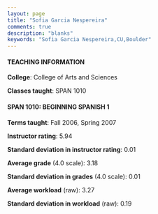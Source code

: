 ```yaml
---
layout: page
title: "Sofia Garcia Nespereira" 
comments: true
description: "blanks"
keywords: "Sofia Garcia Nespereira,CU,Boulder"
---
```

<head>
<script src="https://ajax.googleapis.com/ajax/libs/jquery/2.1.3/jquery.min.js"></script>
<script src="https://dl.dropboxusercontent.com/s/pc42nxpaw1ea4o9/highcharts.js?dl=0"></script>
<!-- <script src="../assets/js/highcharts.js"></script> -->
<style type="text/css">@font-face {
	font-family: "Bebas Neue";
	src: url(https://www.filehosting.org/file/details/544349/BebasNeue Regular.otf) format("opentype");
	}
	h1.Bebas { 
		font-family: "Bebas Neue", Verdana, Tahoma;
	}
</style>
</head>
	   
#### TEACHING INFORMATION

**College**: College of Arts and Sciences

**Classes taught**: SPAN 1010

#### SPAN 1010: BEGINNING SPANISH 1

**Terms taught**: Fall 2006, Spring 2007

**Instructor rating**: 5.94

**Standard deviation in instructor rating**: 0.01

**Average grade** (4.0 scale): 3.18

**Standard deviation in grades** (4.0 scale): 0.01

**Average workload** (raw): 3.27

**Standard deviation in workload** (raw): 0.19

